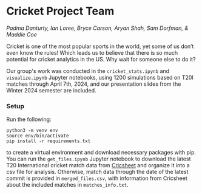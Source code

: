 <h1>Cricket Project Team</h1>
 
<i>Padma Danturty, Ian Loree, Bryce Carson, Aryan Shah, Sam Dorfman, & Maddie Coe</i>

Cricket is one of the most popular sports in the world, yet some of us don’t even know the rules! Which leads us to believe that there is so much potential for cricket analytics in the US. Why wait for someone else to do it?

Our group's work was conducted in the <code>cricket_stats.ipynb</code> and <code>visualize.ipynb</code> Jupyter notebooks, using 1200 simulations based on T20I matches through April 7th, 2024, and our presentation slides from the Winter 2024 semester are included.

<h3>Setup</h3>
Run the following: <pre><code>python3 -m venv env
source env/bin/activate 
pip install -r requirements.txt</code></pre> to create a virtual environment and download necessary packages with pip. You can run the <code>get_files.ipynb</code> Jupyter notebook to download the latest T20 International cricket match data from <a href="cricsheet.org">Cricsheet</a> and organize it into a csv file for analysis. Otherwise, match data through the date of the latest commit is provided in <code>merged_files.csv</code>, with information from Cricsheet about the included matches in <code>matches_info.txt</code>.